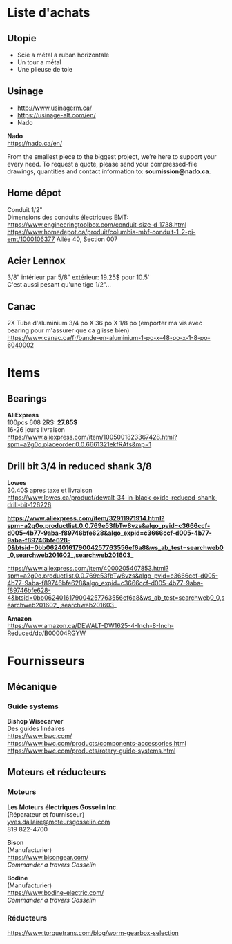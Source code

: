 # Liste d'achats

## Utopie

- Scie a métal a ruban horizontale
- Un tour a métal
- Une plieuse de tole

## Usinage

- http://www.usinagerm.ca/
- https://usinage-alt.com/en/
- Nado

**Nado**<br>
https://nado.ca/en/
<p>
From the smallest piece to the biggest project, we’re here to support your every need. To request a quote, please send your compressed-file drawings, quantities and contact information to: <b>soumission@nado.ca</b>.
</p>

## Home dépot

Conduit 1/2"<br>
Dimensions des conduits électriques EMT:<br>
https://www.engineeringtoolbox.com/conduit-size-d_1738.html<br>
https://www.homedepot.ca/produit/columbia-mbf-conduit-1-2-pi-emt/1000106377
Allée 40, Section 007

## Acier Lennox

3/8" intérieur par 5/8" extérieur: 19.25$ pour 10.5'<br>
C'est aussi pesant qu'une tige 1/2"...

## Canac

2X Tube d'aluminium 3/4 po X 36 po X 1/8 po (emporter ma vis avec bearing pour m'assurer que ca glisse bien)<br>
https://www.canac.ca/fr/bande-en-aluminium-1-po-x-48-po-x-1-8-po-6040002

# Items

## Bearings

**AliExpress**<br>
100pcs 608 2RS: <b>27.85$</b><br>
16-26 jours livraison<br>
https://www.aliexpress.com/item/1005001823367428.html?spm=a2g0o.placeorder.0.0.6661321ekfRAfs&mp=1<br>

## Drill bit 3/4 in reduced shank 3/8
**Lowes**<br>
30.40$ apres taxe et livraison<br>
https://www.lowes.ca/product/dewalt-34-in-black-oxide-reduced-shank-drill-bit-126226

**https://www.aliexpress.com/item/32911971914.html?spm=a2g0o.productlist.0.0.769e53fbTw8vzs&algo_pvid=c3666ccf-d005-4b77-9aba-f89746bfe628&algo_expid=c3666ccf-d005-4b77-9aba-f89746bfe628-0&btsid=0bb0624016179004257763556ef6a8&ws_ab_test=searchweb0_0,searchweb201602_,searchweb201603_**

https://www.aliexpress.com/item/4000205407853.html?spm=a2g0o.productlist.0.0.769e53fbTw8vzs&algo_pvid=c3666ccf-d005-4b77-9aba-f89746bfe628&algo_expid=c3666ccf-d005-4b77-9aba-f89746bfe628-4&btsid=0bb0624016179004257763556ef6a8&ws_ab_test=searchweb0_0,searchweb201602_,searchweb201603_

**Amazon**<br>
https://www.amazon.ca/DEWALT-DW1625-4-Inch-8-Inch-Reduced/dp/B00004RGYW

# Fournisseurs

## Mécanique

### Guide systems

**Bishop Wisecarver**<br>
Des guides linéaires<br>
https://www.bwc.com/<br>
https://www.bwc.com/products/components-accessories.html<br>
https://www.bwc.com/products/rotary-guide-systems.html

## Moteurs et réducteurs

### Moteurs

**Les Moteurs électriques Gosselin Inc.**<br>
(Réparateur et fournisseur)<br>
yves.dallaire@moteursgosselin.com<br>
819 822-4700

**Bison**<br>
(Manufacturier)<br>
https://www.bisongear.com/<br>
*Commander a travers Gosselin*

**Bodine**<br>
(Manufacturier)<br>
https://www.bodine-electric.com/<br>
*Commander a travers Gosselin*

### Réducteurs

https://www.torquetrans.com/blog/worm-gearbox-selection